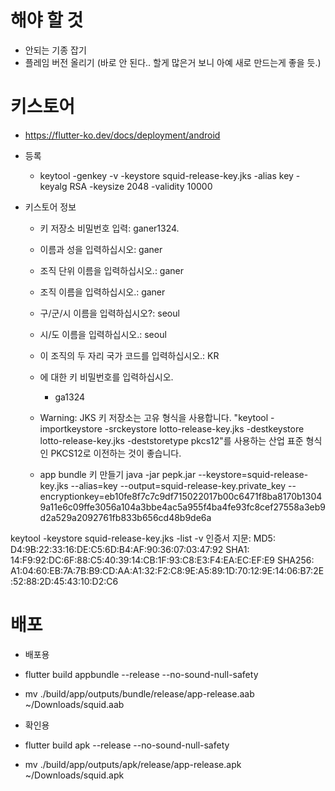 # 해야 할 것
  - 안되는 기종 잡기
  - 플레임 버전 올리기 (바로 안 된다.. 할게 많은거 보니 아예 새로 만드는게 좋을 듯.)




# 키스토어
  - https://flutter-ko.dev/docs/deployment/android

  - 등록
    - keytool -genkey -v -keystore squid-release-key.jks -alias key -keyalg RSA -keysize 2048 -validity 10000

  - 키스토어 정보
    - 키 저장소 비밀번호 입력: ganer1324.
    - 이름과 성을 입력하십시오: ganer
    - 조직 단위 이름을 입력하십시오.: ganer
    - 조직 이름을 입력하십시오.: ganer
    - 구/군/시 이름을 입력하십시오?: seoul
    - 시/도 이름을 입력하십시오.: seoul
    - 이 조직의 두 자리 국가 코드를 입력하십시오.: KR
    - <key>에 대한 키 비밀번호를 입력하십시오.
        - ga1324
    - Warning:
      JKS 키 저장소는 고유 형식을 사용합니다. "keytool -importkeystore -srckeystore lotto-release-key.jks -destkeystore lotto-release-key.jks -deststoretype pkcs12"를 사용하는 산업 표준 형식인 PKCS12로 이전하는 것이 좋습니다.


    - app bundle 키 만들기
      java -jar pepk.jar --keystore=squid-release-key.jks --alias=key --output=squid-release-key.private_key --encryptionkey=eb10fe8f7c7c9df715022017b00c6471f8ba8170b13049a11e6c09ffe3056a104a3bbe4ac5a955f4ba4fe93fc8cef27558a3eb9d2a529a2092761fb833b656cd48b9de6a


keytool -keystore squid-release-key.jks -list -v
인증서 지문:
         MD5:  D4:9B:22:33:16:DE:C5:6D:B4:AF:90:36:07:03:47:92
         SHA1: 14:F9:92:DC:6F:88:C5:40:39:14:CB:1F:93:C8:E3:F4:EA:EC:EF:E9
         SHA256: A1:04:60:EB:7A:7B:B9:CD:AA:A1:32:F2:C8:9E:A5:89:1D:70:12:9E:14:06:B7:2E:52:88:2D:45:43:10:D2:C6


# 배포
  - 배포용
  - flutter build appbundle --release --no-sound-null-safety
  - mv ./build/app/outputs/bundle/release/app-release.aab ~/Downloads/squid.aab

  - 확인용
  - flutter build apk --release --no-sound-null-safety
  - mv ./build/app/outputs/apk/release/app-release.apk ~/Downloads/squid.apk